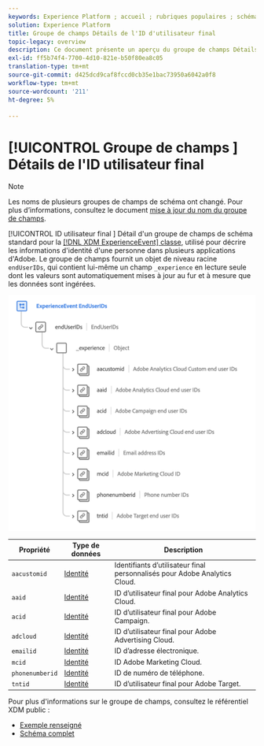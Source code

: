 ```yaml
---
keywords: Experience Platform ; accueil ; rubriques populaires ; schéma ; Schéma ; XDM ; ExperienceEvent ; champs ; schémas ; Schémas ; conception de Schéma ; groupe de champs ; groupe de champs ; enduserids ; utilisateur final ; ids ; id ;
solution: Experience Platform
title: Groupe de champs Détails de l'ID d'utilisateur final
topic-legacy: overview
description: Ce document présente un aperçu du groupe de champs Détails de l’ID d’utilisateur final.
exl-id: ff5b74f4-7700-4d10-821e-b50f80ea8c05
translation-type: tm+mt
source-git-commit: d425dcd9caf8fccd0cb35e1bac73950a6042a0f8
workflow-type: tm+mt
source-wordcount: '211'
ht-degree: 5%

---
```



# [!UICONTROL Groupe de champs ] Détails de l&#39;ID utilisateur final

>[!NOTE]
>
>Les noms de plusieurs groupes de champs de schéma ont changé. Pour plus d’informations, consultez le document [mise à jour du nom du groupe de champs](../name-updates.md).

[!UICONTROL ID utilisateur final ] Détail d&#39;un groupe de champs de schéma standard pour la  [[!DNL XDM ExperienceEvent] classe](../../classes/individual-profile.md), utilisé pour décrire les informations d&#39;identité d&#39;une personne dans plusieurs applications d&#39;Adobe. Le groupe de champs fournit un objet de niveau racine `endUserIDs`, qui contient lui-même un champ `_experience` en lecture seule dont les valeurs sont automatiquement mises à jour au fur et à mesure que les données sont ingérées.

<img src="../../images/field-groups/enduserids.png" width="700" /><br />

| Propriété | Type de données | Description |
| --- | --- | --- |
| `aacustomid` | [Identité](../../data-types/identity.md) | Identifiants d’utilisateur final personnalisés pour Adobe Analytics Cloud. |
| `aaid` | [Identité](../../data-types/identity.md) | ID d’utilisateur final pour Adobe Analytics Cloud. |
| `acid` | [Identité](../../data-types/identity.md) | ID d’utilisateur final pour Adobe Campaign. |
| `adcloud` | [Identité](../../data-types/identity.md) | ID d’utilisateur final pour Adobe Advertising Cloud. |
| `emailid` | [Identité](../../data-types/identity.md) | ID d’adresse électronique. |
| `mcid` | [Identité](../../data-types/identity.md) | ID Adobe Marketing Cloud. |
| `phonenumberid` | [Identité](../../data-types/identity.md) | ID de numéro de téléphone. |
| `tntid` | [Identité](../../data-types/identity.md) | ID d’utilisateur final pour Adobe Target. |

Pour plus d&#39;informations sur le groupe de champs, consultez le référentiel XDM public :

* [Exemple renseigné](https://github.com/adobe/xdm/blob/master/components/mixins/experience-event/experienceevent-enduserids.example.1.json)
* [Schéma complet](https://github.com/adobe/xdm/blob/master/components/mixins/experience-event/experienceevent-enduserids.schema.json)
